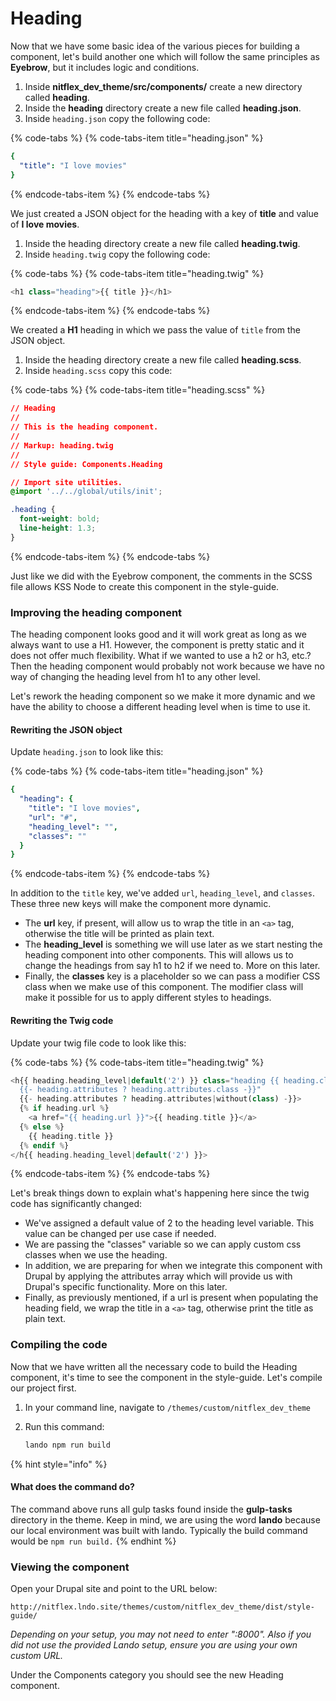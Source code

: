 # Heading

Now that we have some basic idea of the various pieces for building a component, let's build another one which will follow the same principles as **Eyebrow**, but it includes logic and conditions.

1. Inside **nitflex\_dev\_theme/src/components/** create a new directory called **heading**.
2. Inside the **heading** directory create a new file called **heading.json**.
3. Inside `heading.json` copy the following code:

{% code-tabs %}
{% code-tabs-item title="heading.json" %}
```yaml
{
  "title": "I love movies"
}
```
{% endcode-tabs-item %}
{% endcode-tabs %}

We just created a JSON object for the heading with a key of **title** and value of **I love movies**.

1. Inside the heading directory create a new file called **heading.twig**.
2. Inside `heading.twig` copy the following code:

{% code-tabs %}
{% code-tabs-item title="heading.twig" %}
```php
<h1 class="heading">{{ title }}</h1>
```
{% endcode-tabs-item %}
{% endcode-tabs %}

We created a **H1** heading in which we pass the value of `title` from the JSON object.

1. Inside the heading directory create a new file called **heading.scss**.
2. Inside `heading.scss` copy this code:

{% code-tabs %}
{% code-tabs-item title="heading.scss" %}
```css
// Heading
//
// This is the heading component.
//
// Markup: heading.twig
//
// Style guide: Components.Heading

// Import site utilities.
@import '../../global/utils/init';

.heading {
  font-weight: bold;
  line-height: 1.3;
}
```
{% endcode-tabs-item %}
{% endcode-tabs %}

Just like we did with the Eyebrow component, the comments in the SCSS file allows KSS Node to create this component in the style-guide.

### Improving the heading component

The heading component looks good and it will work great as long as we always want to use a H1. However, the component is pretty static and it does not offer much flexibility. What if we wanted to use a h2 or h3, etc.? Then the heading component would probably not work because we have no way of changing the heading level from h1 to any other level.

Let's rework the heading component so we make it more dynamic and we have the ability to choose a different heading level when is time to use it.

#### Rewriting the JSON object <a id="rewriting-the-json-object"></a>

Update `heading.json` to look like this:

{% code-tabs %}
{% code-tabs-item title="heading.json" %}
```yaml
{  
  "heading": {    
    "title": "I love movies",    
    "url": "#",    
    "heading_level": "",    
    "classes": ""  
  }
}
```
{% endcode-tabs-item %}
{% endcode-tabs %}

In addition to the `title` key, we've added `url`, `heading_level`, and `classes`. These three new keys will make the component more dynamic.

* The **url** key, if present, will allow us to wrap the title in an `<a>` tag, otherwise the title will be printed as plain text.
* The **heading\_level** is something we will use later as we start nesting the heading component into other components. This will allows us to change the headings from say h1 to h2 if we need to. More on this later.
* Finally, the **classes** key is a placeholder so we can pass a modifier CSS class when we make use of this component. The modifier class will make it possible for us to apply different styles to headings.

#### Rewriting the Twig code

Update your twig file code to look like this:

{% code-tabs %}
{% code-tabs-item title="heading.twig" %}
```php
<h{{ heading.heading_level|default('2') }} class="heading {{ heading.classes ? ' ' ~ heading.classes }}
  {{- heading.attributes ? heading.attributes.class -}}"
  {{- heading.attributes ? heading.attributes|without(class) -}}>
  {% if heading.url %}
    <a href="{{ heading.url }}">{{ heading.title }}</a>
  {% else %}
    {{ heading.title }}
  {% endif %}
</h{{ heading.heading_level|default('2') }}>
```
{% endcode-tabs-item %}
{% endcode-tabs %}

Let's break things down to explain what's happening here since the twig code has significantly changed:

* We've assigned a default value of 2 to the heading level variable. This value can be changed per use case if needed.
* We are passing the "classes" variable so we can apply custom css classes when we use the heading.
* In addition, we are preparing for when we integrate this component with Drupal by applying the attributes array which will provide us with Drupal's specific functionality. More on this later.
* Finally, as previously mentioned, if a url is present when populating the heading field, we wrap the title in a `<a>` tag, otherwise print the title as plain text.

### Compiling the code <a id="compiling-the-code"></a>

Now that we have written all the necessary code to build the Heading component, it's time to see the component in the style-guide. Let's compile our project first.

1. In your command line, navigate to `/themes/custom/nitflex_dev_theme`
2. Run this command:

   ```bash
   lando npm run build
   ```

{% hint style="info" %}
#### What does the command do? <a id="what-does-the-command-do"></a>

The command above runs all gulp tasks found inside the **gulp-tasks** directory in the theme. Keep in mind, we are using the word **lando** because our local environment was built with lando. Typically the build command would be `npm run build.`
{% endhint %}

### Viewing the component <a id="viewing-the-eyebrow-component"></a>

Open your Drupal site and point to the URL below:

```text
http://nitflex.lndo.site/themes/custom/nitflex_dev_theme/dist/style-guide/
```

_Depending on your setup, you may not need to enter ":8000". Also if you did not use the provided Lando setup, ensure you are using your own custom URL._

Under the Components category you should see the new Heading component.

